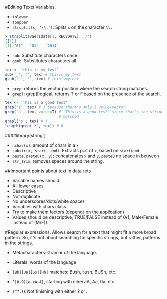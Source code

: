 #Editing Texts Variables.
- `tolower`
- `toupper`
- `strsplit(x, '\\.')`: Splits `x` on the character `\\.`
```R
> strsplit(vaersdata[1, RECVDATE], '/')
[[1]]
[1] "01"   "01"   "2014"
```

- `sub`: Substitute characters once.
- `gsub`: Substitutes characters all.
```R
tex <- 'this_is_my_test'
sub('_', '', tex) # thisis_my_test
gsub('_', '', tex) # thisismytest
```

- `grep`: returns the vector position where the search string matches.
- `grepl`: grep(l)ogical, returns T or F based on the presence of the search.
```R
tex <- 'This is a good test'
grep('s', tex) # 1 because there's only 1 value/vector.
grep('s', tex, value=T) # 'This is a good test' since that's the string that
                        # matched
grepl('s', tex) # T
length(grep('z', tex)) # 0
```

####library(stringr)
- `nchar(x)`: amount of chars in a `x`
- `substr(x, start, end)`: Extracts part of `x`, based on `start`/`end`
- `paste`, `paste0(x, y)`: concatenates `x` and `y`, `paste0` no space in
  between
- `str_trim`: removes spaces around the string.

##Important points about text in data sets
- Variable names should:
 - All lower cases
 - Descriptive
 - Not duplicate
 - No underscores/dots/white spaces
- Variables with chars class
 - Try to make them factors (depends on the application)
 - Values should be descriptive, TRUE/FALSE instead of 0/1, Male/Female instead
   of (M/F))

#Regular expressions.
Allows search for a text that might fit a more broad pattern. So, it's not
about searching for specific strings, but rather, patterns in the strings.
- Metacharacters: Gramar of the language.
- Literals: words of the language

- `[Bb][Uu][Ss][Hh]` matches: Bush, bush, BUSh, etc.
- `^[0-9][a-zA-A]`, starting with eiher aA, Aa, 0a, etc.
- `[^?.]$` Not finishing with either ? or .
